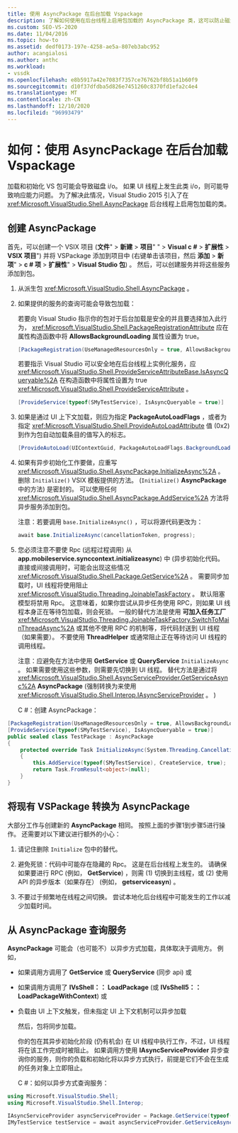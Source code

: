 ```yaml
---
title: 使用 AsyncPackage 在后台加载 Vspackage
description: 了解如何使用在后台线程上启用包加载的 AsyncPackage 类，这可以防止磁盘 i/o 的响应能力问题。
ms.custom: SEO-VS-2020
ms.date: 11/04/2016
ms.topic: how-to
ms.assetid: dedf0173-197e-4258-ae5a-807eb3abc952
author: acangialosi
ms.author: anthc
ms.workload:
- vssdk
ms.openlocfilehash: e8b5917a42e7083f7357ce76762bf8b51a1b60f9
ms.sourcegitcommit: d10f37dfdba5d826e7451260c8370fd1efa2c4e4
ms.translationtype: MT
ms.contentlocale: zh-CN
ms.lasthandoff: 12/10/2020
ms.locfileid: "96993479"
---
```

# <a name="how-to-use-asyncpackage-to-load-vspackages-in-the-background"></a>如何：使用 AsyncPackage 在后台加载 Vspackage
加载和初始化 VS 包可能会导致磁盘 i/o。 如果 UI 线程上发生此类 i/o，则可能导致响应能力问题。 为了解决此情况，Visual Studio 2015 引入了在  <xref:Microsoft.VisualStudio.Shell.AsyncPackage> 后台线程上启用包加载的类。

## <a name="create-an-asyncpackage"></a>创建 AsyncPackage
 首先，可以创建一个 VSIX 项目 (**文件**"  >  **新建**  >  **项目**" "  >  **Visual c #**  >  **扩展性**  >  **VSIX 项目**") 并将 VSPackage 添加到项目中 (右键单击该项目，然后 **添加**  >  **新项**"  >  **c # 项**  >  **扩展性**"  >  **Visual Studio 包**) 。 然后，可以创建服务并将这些服务添加到包。

1. 从派生包 <xref:Microsoft.VisualStudio.Shell.AsyncPackage> 。

2. 如果提供的服务的查询可能会导致包加载：

    若要向 Visual Studio 指示你的包对于后台加载是安全的并且要选择加入此行为， <xref:Microsoft.VisualStudio.Shell.PackageRegistrationAttribute> 应在属性构造函数中将 **AllowsBackgroundLoading** 属性设置为 true。

   ```csharp
   [PackageRegistration(UseManagedResourcesOnly = true, AllowsBackgroundLoading = true)]

   ```

    若要指示 Visual Studio 可以安全地在后台线程上实例化服务，应 <xref:Microsoft.VisualStudio.Shell.ProvideServiceAttributeBase.IsAsyncQueryable%2A> 在构造函数中将属性设置为 true <xref:Microsoft.VisualStudio.Shell.ProvideServiceAttribute> 。

   ```csharp
   [ProvideService(typeof(SMyTestService), IsAsyncQueryable = true)]

   ```

3. 如果是通过 UI 上下文加载，则应为指定 **PackageAutoLoadFlags** ，或者为指定 <xref:Microsoft.VisualStudio.Shell.ProvideAutoLoadAttribute> 值 (0x2) 到作为包自动加载条目的值写入的标志。

   ```csharp
   [ProvideAutoLoad(UIContextGuid, PackageAutoLoadFlags.BackgroundLoad)]

   ```

4. 如果有异步初始化工作要做，应重写 <xref:Microsoft.VisualStudio.Shell.AsyncPackage.InitializeAsync%2A> 。 删除 `Initialize()` VSIX 模板提供的方法。  (`Initialize()` **AsyncPackage** 中的方法) 是密封的。 可以使用任何 <xref:Microsoft.VisualStudio.Shell.AsyncPackage.AddService%2A> 方法将异步服务添加到包。

    注意：若要调用 `base.InitializeAsync()` ，可以将源代码更改为：

   ```csharp
   await base.InitializeAsync(cancellationToken, progress);
   ```

5. 您必须注意不要使 Rpc (远程过程调用) 从 **app.mobileservice.synccontext.initializeasync**) 中 (异步初始化代码。 直接或间接调用时，可能会出现这些情况 <xref:Microsoft.VisualStudio.Shell.Package.GetService%2A> 。  需要同步加载时，UI 线程将使用阻止 <xref:Microsoft.VisualStudio.Threading.JoinableTaskFactory> 。 默认阻塞模型将禁用 Rpc。 这意味着，如果你尝试从异步任务使用 RPC，则如果 UI 线程本身正在等待包加载，则会死锁。 一般的替代方法是使用 **可加入任务工厂** <xref:Microsoft.VisualStudio.Threading.JoinableTaskFactory.SwitchToMainThreadAsync%2A> 或其他不使用 RPC 的机制等，将代码封送到 UI 线程（如果需要）。  不要使用 **ThreadHelper** 或通常阻止正在等待访问 UI 线程的调用线程。

    注意：应避免在方法中使用 **GetService** 或 **QueryService** `InitializeAsync` 。 如果需要使用这些参数，则需要先切换到 UI 线程。 替代方法是通过将 <xref:Microsoft.VisualStudio.Shell.AsyncServiceProvider.GetServiceAsync%2A> **AsyncPackage** (强制转换为来使用 <xref:Microsoft.VisualStudio.Shell.Interop.IAsyncServiceProvider> 。 ) 

   C #：创建 AsyncPackage：

```csharp
[PackageRegistration(UseManagedResourcesOnly = true, AllowsBackgroundLoading = true)]
[ProvideService(typeof(SMyTestService), IsAsyncQueryable = true)]
public sealed class TestPackage : AsyncPackage
{
    protected override Task InitializeAsync(System.Threading.CancellationToken cancellationToken, IProgress<ServiceProgressData> progress)
    {
        this.AddService(typeof(SMyTestService), CreateService, true);
        return Task.FromResult<object>(null);
    }
}
```

## <a name="convert-an-existing-vspackage-to-asyncpackage"></a>将现有 VSPackage 转换为 AsyncPackage
 大部分工作与创建新的 **AsyncPackage** 相同。 按照上面的步骤1到步骤5进行操作。 还需要对以下建议进行额外的小心：

1. 请记住删除 `Initialize` 包中的替代。

2. 避免死锁：代码中可能存在隐藏的 Rpc。 这是在后台线程上发生的。 请确保如果要进行 RPC (例如， **GetService**) ，则需 (1) 切换到主线程，或 (2) 使用 API 的异步版本（如果存在） (例如， **getserviceasyn**) 。

3. 不要过于频繁地在线程之间切换。 尝试本地化后台线程中可能发生的工作以减少加载时间。

## <a name="querying-services-from-asyncpackage"></a>从 AsyncPackage 查询服务
 **AsyncPackage** 可能会（也可能不）以异步方式加载，具体取决于调用方。 例如，

- 如果调用方调用了 **GetService** 或 **QueryService** (同步 api) 或

- 如果调用方调用了 **IVsShell：： LoadPackage** (或 **IVsShell5：： LoadPackageWithContext**) 或

- 负载由 UI 上下文触发，但未指定 UI 上下文机制可以异步加载

  然后，包将同步加载。

  你的包在其异步初始化阶段 (仍有机会) 在 UI 线程中执行工作，不过，UI 线程将在该工作完成时被阻止。 如果调用方使用 **IAsyncServiceProvider** 异步查询你的服务，则你的负载和初始化将以异步方式执行，前提是它们不会在生成的任务对象上立即阻止。

  C #：如何以异步方式查询服务：

```csharp
using Microsoft.VisualStudio.Shell;
using Microsoft.VisualStudio.Shell.Interop;

IAsyncServiceProvider asyncServiceProvider = Package.GetService(typeof(SAsyncServiceProvider)) as IAsyncServiceProvider;
IMyTestService testService = await asyncServiceProvider.GetServiceAsync(typeof(SMyTestService)) as IMyTestService;
```

